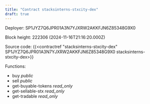 ```yaml
---
title: "Contract stacksinterns-stxcity-dex"
draft: true
---
```

Deployer: SP1JYZ7Q6JPR01A3N7YJXRW2AKKFJN6Z85348G9X0


 



Block height: 222306 (2024-11-16T21:16:20.000Z)

Source code: {{<contractref "stacksinterns-stxcity-dex" SP1JYZ7Q6JPR01A3N7YJXRW2AKKFJN6Z85348G9X0 stacksinterns-stxcity-dex>}}

Functions:

* buy _public_
* sell _public_
* get-buyable-tokens _read_only_
* get-sellable-stx _read_only_
* get-tradable _read_only_
